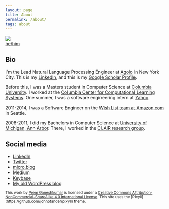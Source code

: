 ```yaml
---
layout: page
title: About
permalink: /about/
tags: about
---
```


<img class="img" src="http://gravatar.com/avatar/78d39db54dc3d3c93159454e257185ea?s=80">
<br />
<a href="https://pronouns.me/he">he/him</a>

## Bio

I'm the Lead Natural Language Processing Engineer at [Agolo](http://agolo.com/) in New York City. This is my <a href="http://www.linkedin.com/in/pgkmr" rel="me">LinkedIn</a>, and this is my <a href="https://scholar.google.com/citations?hl=en&view_op=list_works&gmla=AJsN-F41alnNFrAO2zZnC_j5WPd8xSWpQaKHGifWWgg6Z2WYJjM_OXHErXWEY-eFY-84Wv8XYKEJRjSnUSvBviRaDAfpPr5ESQ&user=ewXjGD4AAAAJ" rel="me">Google Scholar Profile</a>.

Before this, I was a Masters student in Computer Science at [Columbia University](http://columbia.edu/). I worked at the [Columbia Center for Computational Learning Systems](https://www.cs.columbia.edu/areas/speech/). One summer, I was a software engineering intern at [Yahoo](https://www.yahoo.com/).

2011-2014, I was a Software Engineer on the [Wish List team at Amazon.com](http://amazon.com/wishlist) in Seattle.

2008-2011, I did my Bachelors in Computer Science at [University of Michigan, Ann Arbor](http://umich.edu/). There, I worked in the [CLAIR research group](http://clairlib.org/).

## Social media

* <a href="https://www.linkedin.com/in/prem-ganeshkumar-6a3a2318" rel="me">LinkedIn</a>
* <a href="http://twitter.com/premgane" rel="me">Twitter</a>
* <a href="http://pgkr.micro.blog" rel="me">micro.blog</a>
* <a href="https://medium.com/@pgkr" rel=
"me">Medium</a>
* <a href="https://keybase.io/pgkr" rel="me">Keybase</a>
* [My old WordPress blog](http://premgane.wordpress.com)

<small>
This work by <a xmlns:cc="http://creativecommons.org/ns#" href="http://premgkumar.com" property="cc:attributionName" rel="cc:attributionURL">Prem Ganeshkumar</a> is licensed under a <a rel="license" href="http://creativecommons.org/licenses/by-nc-sa/4.0/">Creative Commons Attribution-NonCommercial-ShareAlike 4.0 International License</a>. This site uses the [Pixyll](https://github.com/johnotander/pixyll) theme. 
</small>